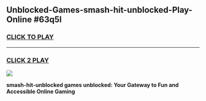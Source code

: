 
## Unblocked-Games-smash-hit-unblocked-Play-Online #63q5l
<h3>
<a href="https://news.freeplayer.one?title=smash-hit-unblocked&ref=3">CLICK TO PLAY</a></h3>
<hr>

<h3>
<a href="https://news.freeplayer.one?title=smash-hit-unblocked&ref=3">CLICK 2 PLAY</a>
  
</h3>

<a href="https://news.freeplayer.one?title=smash-hit-unblocked&ref=3"><img src="https://clearcache.store/games.png"></a>


**smash-hit-unblocked games unblocked: Your Gateway to Fun and Accessible Online Gaming**
